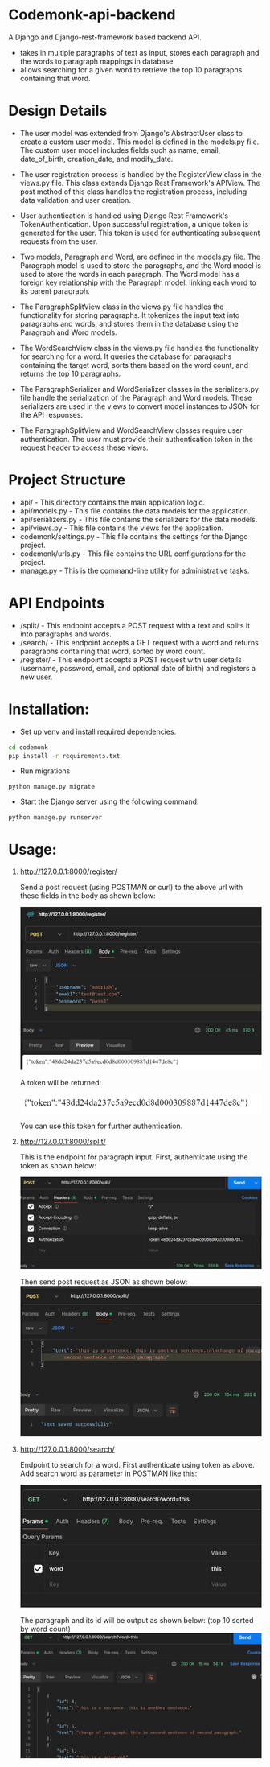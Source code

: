 # Codemonk-api-backend
A Django and Django-rest-framework based backend API.

- takes in multiple paragraphs of text as input, stores each paragraph and the words to paragraph mappings in database
- allows searching for a given word to retrieve the top 10 paragraphs containing that word.


# Design Details

- The user model was extended from Django's AbstractUser class to create a custom user model. This model is defined in the models.py file. The custom user model includes fields such as name, email, date_of_birth, creation_date, and modify_date.

- The user registration process is handled by the RegisterView class in the views.py file. This class extends Django Rest Framework's APIView. The post method of this class handles the registration process, including data validation and user creation.

- User authentication is handled using Django Rest Framework's TokenAuthentication. Upon successful registration, a unique token is generated for the user. This token is used for authenticating subsequent requests from the user.

- Two models, Paragraph and Word, are defined in the models.py file. The Paragraph model is used to store the paragraphs, and the Word model is used to store the words in each paragraph. The Word model has a foreign key relationship with the Paragraph model, linking each word to its parent paragraph.

- The ParagraphSplitView class in the views.py file handles the functionality for storing paragraphs. It tokenizes the input text into paragraphs and words, and stores them in the database using the Paragraph and Word models.

- The WordSearchView class in the views.py file handles the functionality for searching for a word. It queries the database for paragraphs containing the target word, sorts them based on the word count, and returns the top 10 paragraphs.

- The ParagraphSerializer and WordSerializer classes in the serializers.py file handle the serialization of the Paragraph and Word models. These serializers are used in the views to convert model instances to JSON for the API responses.

- The ParagraphSplitView and WordSearchView classes require user authentication. The user must provide their authentication token in the request header to access these views.


# Project Structure
- api/ - This directory contains the main application logic.
- api/models.py - This file contains the data models for the application.
- api/serializers.py - This file contains the serializers for the data models.
- api/views.py - This file contains the views for the application.
- codemonk/settings.py - This file contains the settings for the Django project.
- codemonk/urls.py - This file contains the URL configurations for the project.
- manage.py - This is the command-line utility for administrative tasks.

# API Endpoints
- /split/ - This endpoint accepts a POST request with a text and splits it into paragraphs and words.
- /search/ - This endpoint accepts a GET request with a word and returns paragraphs containing that word, sorted by word count.
- /register/ - This endpoint accepts a POST request with user details (username, password, email, and optional date of birth) and registers a new user.

# Installation:

 - Set up venv and install required dependencies.
 ```bash
 cd codemonk
pip install -r requirements.txt
 ```

 - Run migrations
 ```shell
 python manage.py migrate
 ```
 - Start the Django server using the following command:
 ```shell
 python manage.py runserver
 ```

# Usage:

1. http://127.0.0.1:8000/register/

    Send a post request (using POSTMAN or curl) to the above url with these fields in the body as shown below:

    <screenshot>![Registration](image.png)

    A token will be returned:

    <screenshot>![Token](image-1.png)

    You can use this token for further authentication.

2. http://127.0.0.1:8000/split/

    This is the endpoint for paragraph input.
    First, authenticate using the token as shown below:

    <screenshot>![Token Authentication](image-2.png)

    Then send post request as JSON as shown below:
    <screenshot>![Sending text](image-3.png)

3. http://127.0.0.1:8000/search/

    Endpoint to search for a word. First authenticate using token as above. Add search word as parameter in POSTMAN like this:

    <screenshot>![search parameter](image-4.png)

    The paragraph and its id will be output as shown below: (top 10 sorted by word count)
    ![search result](image-5.png)

